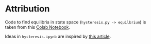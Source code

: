 # Attribution

Code to find equilibria in state space (`hysteresis.py -> equilbrium`) is taken from this [Colab Notebook](https://colab.research.google.com/drive/1tmF-7pDIfFTrBC9GTOT_xmd1vc_vh6AU).

Ideas in `hysteresis.ipynb` are inspired by [this article](https://arxiv.org/html/2410.00043v1).
